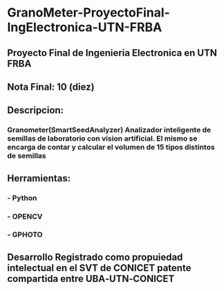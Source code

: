 # GranoMeter-ProyectoFinal-IngElectronica-UTN-FRBA

## Proyecto Final de Ingenieria Electronica en UTN FRBA

## Nota Final: 10 (diez)

## Descripcion:

### Granometer(SmartSeedAnalyzer) Analizador inteligente de semillas de laboratorio con vision artificial. El mismo se encarga de contar y calcular el volumen de 15 tipos distintos de semillas

## Herramientas:

### - Python
### - OPENCV
### - GPHOTO

## Desarrollo Registrado como propuiedad intelectual en el SVT de CONICET patente compartida entre UBA‑UTN‑CONICET
